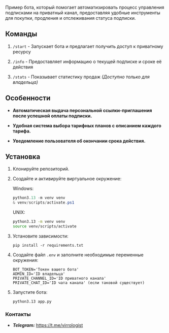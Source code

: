 Пример бота, который помогает автоматизировать процесс управления подписками на приватный канал, предоставляя удобные инструменты для покупки, продления и отслеживания статуса подписки.

## Команды

1. `/start` - Запускает бота и предлагает получить доступ к приватному ресурсу

2. `/info` - Предоставляет информацию о текущей подписке и сроке её действия

3. `/stats` - Показывает статистику продаж _(Доступно только для владельца)_

## Особенности  

* **Автоматическая выдача персональной ссылки-приглашения после успешной оплаты подписки.**


* **Удобная система выбора тарифных планов с описанием каждого тарифа.**


* **Уведомление пользователя об окончании срока действия.**

## Установка

1.  Клонируйте репозиторий.

2. Создайте и активируйте виртуальное окружение:

    Windows:

    ```powershell
    python3.13 -m venv venv
    & venv/scripts/activate.ps1
    ```

    UNIX:

    ```bash
    python3.13 -m venv venv
    source venv/scripts/activate
    ```

3. Установите зависимости:

    ```
    pip install -r requirements.txt
    ```
   
4.  Создайте файл `.env` и заполните необходимые переменные окружения:

    ```
    BOT_TOKEN='Токен вашего бота'
    ADMIN_ID='ID владельца'
    PRIVATE_CHANNEL_ID='ID приватного канала'
    PRIVATE_CHAT_ID='ID чата канала' (если таковой существует)
    ```
    
5. Запустите бота:
   ```
   python3.13 app.py
   ```

### Контакты

*   **_Telegram:_** https://t.me/virrologist